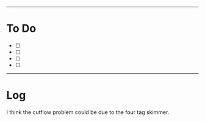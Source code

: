 

---
# To Do

- [ ] 
- [ ] 
- [ ] 
- [ ] 

---

# Log

I think the cutflow problem could be due to the four tag skimmer.

